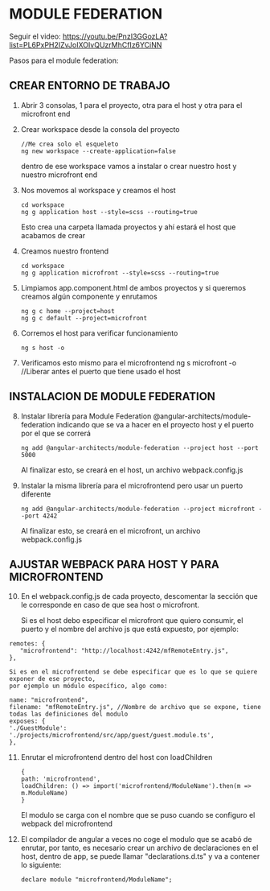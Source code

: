 # MODULE FEDERATION

Seguir el video: https://youtu.be/PnzI3GGozLA?list=PL6PxPH2IZvJoIXOIvQUzrMhCfIz6YCiNN

Pasos para el module federation:

## CREAR ENTORNO DE TRABAJO

1. Abrir 3 consolas, 1 para el proyecto, otra para el host y otra para el microfront end

2. Crear workspace desde la consola del proyecto

   ```
   //Me crea solo el esqueleto
   ng new workspace --create-application=false
   ```

   dentro de ese workspace vamos a instalar o crear nuestro host y nuestro microfront end

3. Nos movemos al workspace y creamos el host

   ```
   cd workspace
   ng g application host --style=scss --routing=true
   ```

   Esto crea una carpeta llamada proyectos y ahí estará el host que acabamos de crear

4. Creamos nuestro frontend

   ```
   cd workspace
   ng g application microfront --style=scss --routing=true
   ```

5. Limpiamos app.component.html de ambos proyectos y si queremos creamos algún componente y enrutamos

   ```
   ng g c home --project=host
   ng g c default --project=microfront
   ```

6. Corremos el host para verificar funcionamiento

   ```
   ng s host -o
   ```

7. Verificamos esto mismo para el microfrontend
   ng s microfront -o //Liberar antes el puerto que tiene usado el host

## INSTALACION DE MODULE FEDERATION

8. Instalar librería para Module Federation @angular-architects/module-federation
   indicando que se va a hacer en el proyecto host y el puerto por el que se correrá

   ```
   ng add @angular-architects/module-federation --project host --port 5000
   ```

   Al finalizar esto, se creará en el host, un archivo webpack.config.js

9. Instalar la misma librería para el microfrontend pero usar un puerto diferente
   ```
   ng add @angular-architects/module-federation --project microfront --port 4242
   ```
   Al finalizar esto, se creará en el microfront, un archivo webpack.config.js

## AJUSTAR WEBPACK PARA HOST Y PARA MICROFRONTEND

10. En el webpack.config.js de cada proyecto, descomentar la sección que le corresponde
    en caso de que sea host o microfront.

    Si es el host debo especificar el microfront que quiero consumir, el puerto y el nombre del
    archivo js que está expuesto, por ejemplo:

```
remotes: {
   "microfrontend": "http://localhost:4242/mfRemoteEntry.js",
},
```

    Si es en el microfrontend se debe especificar que es lo que se quiere exponer de ese proyecto,
    por ejemplo un módulo específico, algo como:

```
name: "microfrontend",
filename: "mfRemoteEntry.js", //Nombre de archivo que se expone, tiene todas las definiciones del modulo
exposes: {
'./GuestModule': './projects/microfrontend/src/app/guest/guest.module.ts',
},
```

11. Enrutar el microfrontend dentro del host con loadChildren

    ```
    {
    path: 'microfrontend',
    loadChildren: () => import('microfrontend/ModuleName').then(m => m.ModuleName)
    }
    ```

    El modulo se carga con el nombre que se puso cuando se configuro el webpack del microfrontend

12. El compilador de angular a veces no coge el modulo que se acabó de enrutar, por tanto, es necesario
    crear un archivo de declaraciones en el host, dentro de app, se puede llamar "declarations.d.ts" y va a contener lo siguiente:
    ```
    declare module "microfrontend/ModuleName";
    ```
